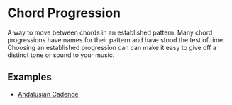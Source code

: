 # Chord Progression

A way to move between chords in an established pattern. Many chord progressions have names for their pattern and have stood the test of time. Choosing an established progression can can make it easy to give off a distinct tone or sound to your music.

## Examples
- [Andalusian Cadence](andalusian_cadence.md)
